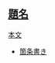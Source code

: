 <p align="center"><a href="https://youmacity.herokuapp.com/" target="_blank">
    <x-application-logo class="block h-10 w-auto fill-current text-gray-600" />
</p>

## 題名

本文

- 箇条書き

